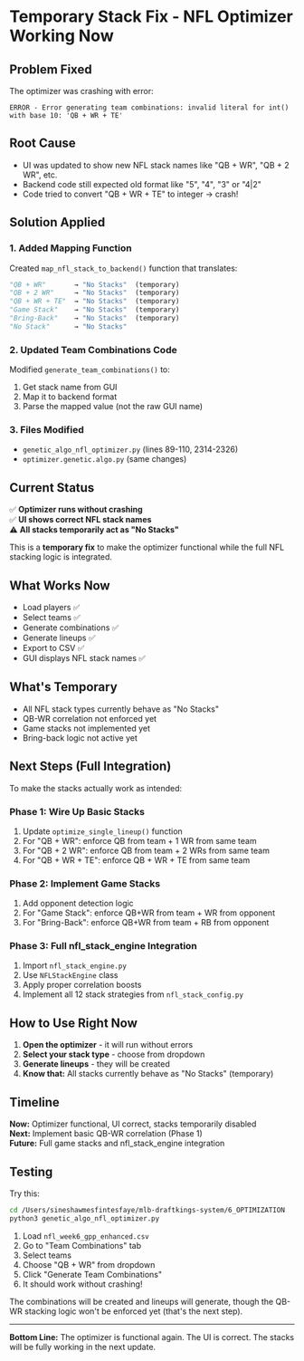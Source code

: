 # Temporary Stack Fix - NFL Optimizer Working Now

## Problem Fixed
The optimizer was crashing with error:
```
ERROR - Error generating team combinations: invalid literal for int() with base 10: 'QB + WR + TE'
```

## Root Cause
- UI was updated to show new NFL stack names like "QB + WR", "QB + 2 WR", etc.
- Backend code still expected old format like "5", "4", "3" or "4|2"
- Code tried to convert "QB + WR + TE" to integer → crash!

## Solution Applied

### 1. Added Mapping Function
Created `map_nfl_stack_to_backend()` function that translates:
```python
"QB + WR"       → "No Stacks"  (temporary)
"QB + 2 WR"     → "No Stacks"  (temporary)
"QB + WR + TE"  → "No Stacks"  (temporary)
"Game Stack"    → "No Stacks"  (temporary)
"Bring-Back"    → "No Stacks"  (temporary)
"No Stack"      → "No Stacks"
```

### 2. Updated Team Combinations Code
Modified `generate_team_combinations()` to:
1. Get stack name from GUI
2. Map it to backend format
3. Parse the mapped value (not the raw GUI name)

### 3. Files Modified
- `genetic_algo_nfl_optimizer.py` (lines 89-110, 2314-2326)
- `optimizer.genetic.algo.py` (same changes)

## Current Status

✅ **Optimizer runs without crashing**  
✅ **UI shows correct NFL stack names**  
⚠️  **All stacks temporarily act as "No Stacks"**  

This is a **temporary fix** to make the optimizer functional while the full NFL stacking logic is integrated.

## What Works Now
- Load players ✅
- Select teams ✅
- Generate combinations ✅
- Generate lineups ✅
- Export to CSV ✅
- GUI displays NFL stack names ✅

## What's Temporary
- All NFL stack types currently behave as "No Stacks"
- QB-WR correlation not enforced yet
- Game stacks not implemented yet
- Bring-back logic not active yet

## Next Steps (Full Integration)

To make the stacks actually work as intended:

### Phase 1: Wire Up Basic Stacks
1. Update `optimize_single_lineup()` function
2. For "QB + WR": enforce QB from team + 1 WR from same team
3. For "QB + 2 WR": enforce QB from team + 2 WRs from same team
4. For "QB + WR + TE": enforce QB + WR + TE from same team

### Phase 2: Implement Game Stacks
1. Add opponent detection logic
2. For "Game Stack": enforce QB+WR from team + WR from opponent
3. For "Bring-Back": enforce QB+WR from team + RB from opponent

### Phase 3: Full nfl_stack_engine Integration
1. Import `nfl_stack_engine.py`
2. Use `NFLStackEngine` class
3. Apply proper correlation boosts
4. Implement all 12 stack strategies from `nfl_stack_config.py`

## How to Use Right Now

1. **Open the optimizer** - it will run without errors
2. **Select your stack type** - choose from dropdown
3. **Generate lineups** - they will be created
4. **Know that:** All stacks currently behave as "No Stacks" (temporary)

## Timeline

**Now:** Optimizer functional, UI correct, stacks temporarily disabled  
**Next:** Implement basic QB-WR correlation (Phase 1)  
**Future:** Full game stacks and nfl_stack_engine integration  

## Testing

Try this:
```bash
cd /Users/sineshawmesfintesfaye/mlb-draftkings-system/6_OPTIMIZATION
python3 genetic_algo_nfl_optimizer.py
```

1. Load `nfl_week6_gpp_enhanced.csv`
2. Go to "Team Combinations" tab
3. Select teams
4. Choose "QB + WR" from dropdown
5. Click "Generate Team Combinations"
6. It should work without crashing!

The combinations will be created and lineups will generate, though the QB-WR stacking logic won't be enforced yet (that's the next step).

---

**Bottom Line:** The optimizer is functional again. The UI is correct. The stacks will be fully working in the next update.

